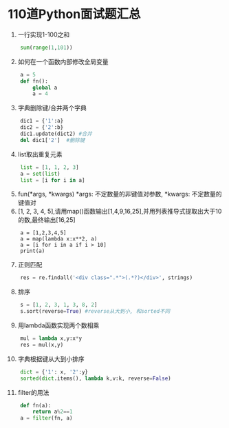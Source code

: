 # 110道Python面试题汇总
1. 一行实现1-100之和
```python
    sum(range(1,101))
```
2. 如何在一个函数内部修改全局变量
```python
    a = 5
    def fn():
        global a 
        a = 4
```
3. 字典删除键/合并两个字典
```python
    dic1 = {'1':a}
    dic2 = {'2':b}
    dic1.update(dict2) #合并
    del dic1['2']  #删除键
```
4. list取出重复元素
```python
    list = [1, 1, 2, 3]
    a = set(list)
    list = [i for i in a]
```
5. fun(*args, *kwargs)
*args: 不定数量的非键值对参数, *kwargs: 不定数量的键值对
6. [1, 2, 3, 4, 5],请用map()函数输出[1,4,9,16,25],并用列表推导式提取出大于10的数,最终输出[16,25]
```
    a = [1,2,3,4,5]
    a = map(lambda x:x**2, a)
    a = [i for i in a if i > 10]  
    print(a)
```
7. 正则匹配
```python
    res = re.findall('<div class=".*">(.*?)</div>', strings)
```

8. 排序
```python 
    s = [1, 2, 3, 1, 3, 8, 2]
    s.sort(reverse=True) #reverse从大到小, 和sorted不同
```

9. 用lambda函数实现两个数相乘
```python
    mul = lambda x,y:x*y
    res = mul(x,y)
```

10. 字典根据键从大到小排序
```python
    dict = {'1': x, '2':y}
    sorted(dict.items(), lambda k,v:k, reverse=False)
```

11. filter的用法
```python
    def fn(a):
        return a%2==1 
    a = filter(fn, a)
```

